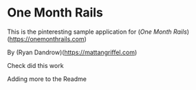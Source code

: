 # One Month Rails

This is the pinteresting sample application for 
(*One Month Rails*)(https://onemonthrails.com)

By (Ryan Dandrow)(https://mattangriffel.com)

Check did this work

Adding more to the Readme